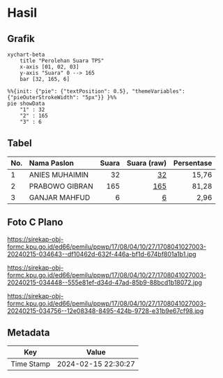 # Hasil

## Grafik

```mermaid
xychart-beta
    title "Perolehan Suara TPS"
    x-axis [01, 02, 03]
    y-axis "Suara" 0 --> 165
    bar [32, 165, 6]
```

```mermaid
%%{init: {"pie": {"textPosition": 0.5}, "themeVariables": {"pieOuterStrokeWidth": "5px"}} }%%
pie showData
    "1" : 32
    "2" : 165
    "3" : 6
```

## Tabel

| No. | Nama Paslon    | Suara | Suara (raw) | Persentase |
|:--- |:-------------- | -----:| -----------:| ----------:|
| 1   | ANIES MUHAIMIN | 32    | [32][p-1]   | 15,76      |
| 2   | PRABOWO GIBRAN | 165   | [165][p-2]  | 81,28      |
| 3   | GANJAR MAHFUD  | 6     | [6][p-3]    | 2,96       |


[p-1]: https://github.com/gigit-pemilu/pemilu-2024-17-bengkulu/blob/main/pilpres/hitung-suara/sub/17-bengkulu/sub/08-kepahiang/sub/04-kepahiang/sub/1027-padang-lekat/sub/003-tps/sub/paslon-1.txt
[p-2]: https://github.com/gigit-pemilu/pemilu-2024-17-bengkulu/blob/main/pilpres/hitung-suara/sub/17-bengkulu/sub/08-kepahiang/sub/04-kepahiang/sub/1027-padang-lekat/sub/003-tps/sub/paslon-2.txt
[p-3]: https://github.com/gigit-pemilu/pemilu-2024-17-bengkulu/blob/main/pilpres/hitung-suara/sub/17-bengkulu/sub/08-kepahiang/sub/04-kepahiang/sub/1027-padang-lekat/sub/003-tps/sub/paslon-3.txt

## Foto C Plano

https://sirekap-obj-formc.kpu.go.id/ed66/pemilu/ppwp/17/08/04/10/27/1708041027003-20240215-034643--df10462d-632f-446a-bf1d-674bf801a1b1.jpg

https://sirekap-obj-formc.kpu.go.id/ed66/pemilu/ppwp/17/08/04/10/27/1708041027003-20240215-034448--555e81ef-d34d-47ad-85b9-88bcd1b18072.jpg

https://sirekap-obj-formc.kpu.go.id/ed66/pemilu/ppwp/17/08/04/10/27/1708041027003-20240215-034756--12e08348-8495-424b-9728-e31b9e67cf98.jpg


## Metadata

| Key        | Value               |
| ---------- | ------------------- |
| Time Stamp | 2024-02-15 22:30:27 |



